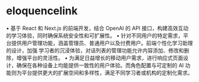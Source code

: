 # eloquencelink
• 基于 React 和 Next.js 的前端开发，结合 OpenAI 的 API 接口，构建高效互动的学习体验，同时确保系统安全性和可扩展性。
• 针对不同用户的特定需求，平台提供用户管理功能，涵盖管理员、普通用户以及付费用户。前端个性化学习助理的设计，加强
学习者的沉浸体验，对话列表的管理功能允许内容添加、修改和删除，增强平台的灵活性。
• 为满足日益增长的移动用户需求，进行响应式页面设计，确保在各种设备上均能提供一致性的用户体验。而角色配置与可定制的 AI 功能则为平台提供更大的扩展空间和多样性，满足不同学习者或机构的定制化需求。
